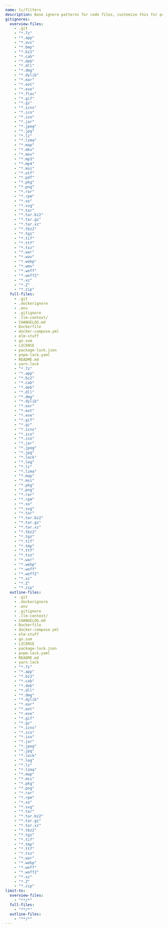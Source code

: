 ```yaml
---
name: lc/filters
description: Base ignore patterns for code files, customize this for project-specific ignores.
gitignores:
  overview-files:
    - .git
    - "*.7z"
    - "*.app"
    - "*.avi"
    - "*.bmp"
    - "*.bz2"
    - "*.cab"
    - "*.deb"
    - "*.dll"
    - "*.dmg"
    - "*.dylib"
    - "*.ear"
    - "*.eot"
    - "*.exe"
    - "*.flac"
    - "*.gif"
    - "*.gz"
    - "*.icns"
    - "*.ico"
    - "*.iso"
    - "*.jar"
    - "*.jpeg"
    - "*.jpg"
    - "*.lz"
    - "*.lzma"
    - "*.map"
    - "*.mkv"
    - "*.mov"
    - "*.mp3"
    - "*.mp4"
    - "*.msi"
    - "*.otf"
    - "*.pdf"
    - "*.pkg"
    - "*.png"
    - "*.rar"
    - "*.rpm"
    - "*.so"
    - "*.svg"
    - "*.tar"
    - "*.tar.bz2"
    - "*.tar.gz"
    - "*.tar.xz"
    - "*.tbz2"
    - "*.tgz"
    - "*.tif"
    - "*.ttf"
    - "*.txz"
    - "*.war"
    - "*.wav"
    - "*.webp"
    - "*.wmv"
    - "*.woff"
    - "*.woff2"
    - "*.xz"
    - "*.Z"
    - "*.zip"
  full-files:
    - .git
    - .dockerignore
    - .env
    - .gitignore
    - .llm-context/
    - CHANGELOG.md
    - Dockerfile
    - docker-compose.yml
    - elm-stuff
    - go.sum
    - LICENSE
    - package-lock.json
    - pnpm-lock.yaml
    - README.md
    - yarn.lock
    - "*.7z"
    - "*.app"
    - "*.bz2"
    - "*.cab"
    - "*.deb"
    - "*.dll"
    - "*.dmg"
    - "*.dylib"
    - "*.ear"
    - "*.eot"
    - "*.exe"
    - "*.gif"
    - "*.gz"
    - "*.icns"
    - "*.ico"
    - "*.iso"
    - "*.jar"
    - "*.jpeg"
    - "*.jpg"
    - "*.lock"
    - "*.log"
    - "*.lz"
    - "*.lzma"
    - "*.map"
    - "*.msi"
    - "*.pkg"
    - "*.png"
    - "*.rar"
    - "*.rpm"
    - "*.so"
    - "*.svg"
    - "*.tar"
    - "*.tar.bz2"
    - "*.tar.gz"
    - "*.tar.xz"
    - "*.tbz2"
    - "*.tgz"
    - "*.tif"
    - "*.tmp"
    - "*.ttf"
    - "*.txz"
    - "*.war"
    - "*.webp"
    - "*.woff"
    - "*.woff2"
    - "*.xz"
    - "*.Z"
    - "*.zip"
  outline-files:
    - .git
    - .dockerignore
    - .env
    - .gitignore
    - .llm-context/
    - CHANGELOG.md
    - Dockerfile
    - docker-compose.yml
    - elm-stuff
    - go.sum
    - LICENSE
    - package-lock.json
    - pnpm-lock.yaml
    - README.md
    - yarn.lock
    - "*.7z"
    - "*.app"
    - "*.bz2"
    - "*.cab"
    - "*.deb"
    - "*.dll"
    - "*.dmg"
    - "*.dylib"
    - "*.ear"
    - "*.eot"
    - "*.exe"
    - "*.gif"
    - "*.gz"
    - "*.icns"
    - "*.ico"
    - "*.iso"
    - "*.jar"
    - "*.jpeg"
    - "*.jpg"
    - "*.lock"
    - "*.log"
    - "*.lz"
    - "*.lzma"
    - "*.map"
    - "*.msi"
    - "*.pkg"
    - "*.png"
    - "*.rar"
    - "*.rpm"
    - "*.so"
    - "*.svg"
    - "*.tar"
    - "*.tar.bz2"
    - "*.tar.gz"
    - "*.tar.xz"
    - "*.tbz2"
    - "*.tgz"
    - "*.tif"
    - "*.tmp"
    - "*.ttf"
    - "*.txz"
    - "*.war"
    - "*.webp"
    - "*.woff"
    - "*.woff2"
    - "*.xz"
    - "*.Z"
    - "*.zip"
limit-to:
  overview-files:
    - "**/*"
  full-files:
    - "**/*"
  outline-files:
    - "**/*"
---
```

